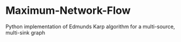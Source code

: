 # Maximum-Network-Flow
Python implementation of Edmunds Karp algorithm for a multi-source, multi-sink graph
